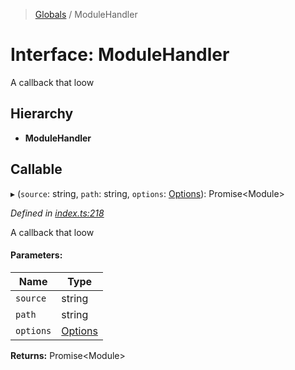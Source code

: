 > [Globals](../README.md) / ModuleHandler

# Interface: ModuleHandler

A callback that loow

## Hierarchy

* **ModuleHandler**

## Callable

▸ (`source`: string, `path`: string, `options`: [Options](options.md)): Promise\<Module>

*Defined in [index.ts:218](https://github.com/FranckFreiburger/vue3-sfc-loader/blob/484f83e/src/index.ts#L218)*

A callback that loow

#### Parameters:

Name | Type |
------ | ------ |
`source` | string |
`path` | string |
`options` | [Options](options.md) |

**Returns:** Promise\<Module>
